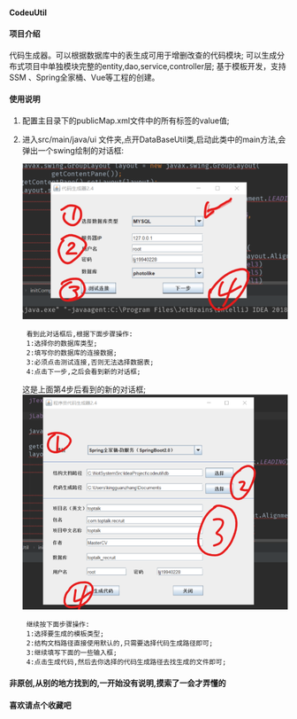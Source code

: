 #### CodeuUtil

#### 项目介绍
代码生成器。可以根据数据库中的表生成可用于增删改查的代码模块;
可以生成分布式项目中单独模块完整的entity,dao,service,controller层;
基于模板开发，支持SSM 、Spring全家桶、Vue等工程的创建。

#### 使用说明

1. 配置主目录下的publicMap.xml文件中的所有标签的value值;
2. 进入src/main/java/ui 文件夹,点开DataBaseUtil类,启动此类中的main方法,会弹出一个swing绘制的对话框:

    ![](屏幕草图/草图.png)
        
        看到此对话框后,根据下面步骤操作:
        1:选择你的数据库类型;
        2:填写你的数据库的连接数据;
        3:必须点击测试连接,否则无法选择数据表;
        4:点击下一步,之后会看到新的对话框;
   
    
    这是上面第4步后看到的新的对话框;
   ![](屏幕草图/草图2.png)
   
        继续按下面步骤操作:
        1:选择要生成的模板类型;
        2:结构文档路径直接使用默认的,只需要选择代码生成路径即可;
        3:继续填写下面的一些输入框;
        4:点击生成代码,然后去你选择的代码生成路径去找生成的文件即可;
        


#### 非原创,从别的地方找到的,一开始没有说明,摸索了一会才弄懂的
#### 喜欢请点个收藏吧



